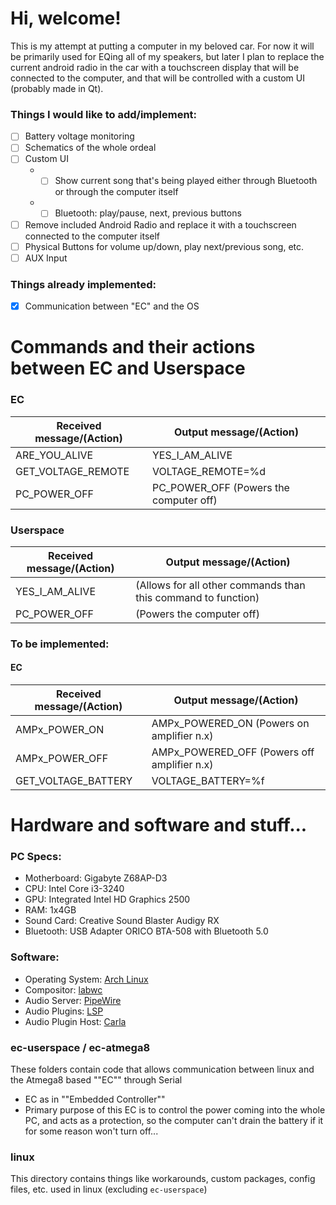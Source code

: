 # Hi, welcome!
This is my attempt at putting a computer in my beloved car. For now it will be primarily used for EQing all of my speakers, but later I plan to replace the current android radio in the car with a touchscreen display that will be connected to the computer, and that will be controlled with a custom UI (probably made in Qt).

### Things I would like to add/implement:
- [ ] Battery voltage monitoring
- [ ] Schematics of the whole ordeal
- [ ] Custom UI
  - - [ ] Show current song that's being played either through Bluetooth or through the computer itself
  - - [ ] Bluetooth: play/pause, next, previous buttons
- [ ] Remove included Android Radio and replace it with a touchscreen connected to the computer itself
- [ ] Physical Buttons for volume up/down, play next/previous song, etc.
- [ ] AUX Input

### Things already implemented:
- [x] Communication between "EC" and the OS

# Commands and their actions between EC and Userspace

### EC
| Received message/(Action)     | Output message/(Action)                 |
|-------------------------------|-----------------------------------------|
| ARE_YOU_ALIVE                 | YES_I_AM_ALIVE                          |
| GET_VOLTAGE_REMOTE            | VOLTAGE_REMOTE=%d                       |
| PC_POWER_OFF                  | PC_POWER_OFF (Powers the computer off)  |

### Userspace
| Received message/(Action)   | Output message/(Action)                                       |
|-----------------------------|---------------------------------------------------------------|
| YES_I_AM_ALIVE              | (Allows for all other commands than this command to function) |
| PC_POWER_OFF                | (Powers the computer off)                                     |

### To be implemented:
#### EC
| Received message/(Action) | Output message/(Action)                     |
|---------------------------|---------------------------------------------|
| AMPx_POWER_ON             | AMPx_POWERED_ON (Powers on amplifier n.x)   |
| AMPx_POWER_OFF            | AMPx_POWERED_OFF (Powers off amplifier n.x) |
| GET_VOLTAGE_BATTERY       | VOLTAGE_BATTERY=%f                          |

# Hardware and software and stuff...
### PC Specs:
- Motherboard: Gigabyte Z68AP-D3
- CPU: Intel Core i3-3240
- GPU: Integrated Intel HD Graphics 2500
- RAM: 1x4GB
- Sound Card: Creative Sound Blaster Audigy RX
- Bluetooth: USB Adapter ORICO BTA-508 with Bluetooth 5.0

### Software:
- Operating System: [Arch Linux](https://archlinux.org/)
- Compositor: [labwc](https://github.com/labwc/labwc)
- Audio Server: [PipeWire](https://pipewire.org/)
- Audio Plugins: [LSP](https://lsp-plug.in/)
- Audio Plugin Host: [Carla](https://kx.studio/Applications:Carla)

### ec-userspace / ec-atmega8
These folders contain code that allows communication between linux and the Atmega8 based ""EC"" through Serial

- EC as in ""Embedded Controller""
- Primary purpose of this EC is to control the power coming into the whole PC, and acts as a protection, so the computer can't drain the battery if it for some reason won't turn off...

### linux
This directory contains things like workarounds, custom packages, config files, etc. used in linux (excluding `ec-userspace`)
